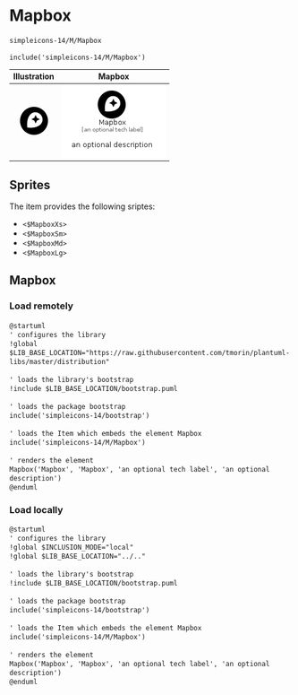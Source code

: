 # Mapbox


```text
simpleicons-14/M/Mapbox
```

```text
include('simpleicons-14/M/Mapbox')
```



| Illustration | Mapbox |
| :---: | :---: |
| ![illustration for Illustration](../../simpleicons-14/M/Mapbox.png) | ![illustration for Mapbox](../../simpleicons-14/M/Mapbox.Local.png) |



## Sprites
The item provides the following sriptes:

- `<$MapboxXs>`
- `<$MapboxSm>`
- `<$MapboxMd>`
- `<$MapboxLg>`





## Mapbox

### Load remotely
```plantuml
@startuml
' configures the library
!global $LIB_BASE_LOCATION="https://raw.githubusercontent.com/tmorin/plantuml-libs/master/distribution"

' loads the library's bootstrap
!include $LIB_BASE_LOCATION/bootstrap.puml

' loads the package bootstrap
include('simpleicons-14/bootstrap')

' loads the Item which embeds the element Mapbox
include('simpleicons-14/M/Mapbox')

' renders the element
Mapbox('Mapbox', 'Mapbox', 'an optional tech label', 'an optional description')
@enduml
```

### Load locally
```plantuml
@startuml
' configures the library
!global $INCLUSION_MODE="local"
!global $LIB_BASE_LOCATION="../.."

' loads the library's bootstrap
!include $LIB_BASE_LOCATION/bootstrap.puml

' loads the package bootstrap
include('simpleicons-14/bootstrap')

' loads the Item which embeds the element Mapbox
include('simpleicons-14/M/Mapbox')

' renders the element
Mapbox('Mapbox', 'Mapbox', 'an optional tech label', 'an optional description')
@enduml
```

